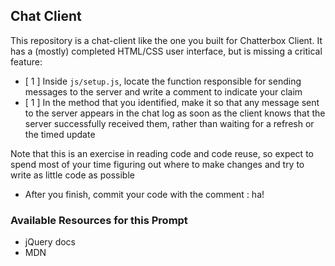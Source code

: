 ## Chat Client
This repository is a chat-client like the one you built for Chatterbox Client. It has a (mostly) completed HTML/CSS user interface, but is missing a critical feature:

* [ 1 ] Inside `js/setup.js`, locate the function responsible for sending messages to the server and write a comment to indicate your claim
* [ 1 ] In the method that you identified, make it so that any message sent to the server appears in the chat log as soon as the client knows that the server successfully received them, rather than waiting for a refresh or the timed update

Note that this is an exercise in reading code and code reuse, so expect to spend most of your time figuring out where to make changes and try to write as little code as possible

* After you finish, commit your code with the comment : ha!
### Available Resources for this Prompt
* jQuery docs
* MDN
